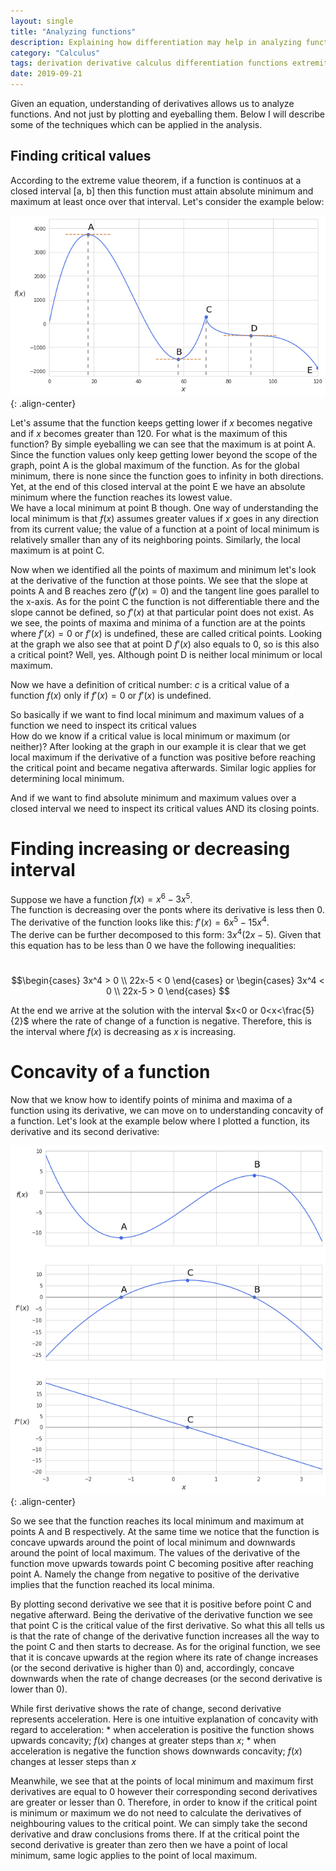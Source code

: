 ```yaml
---
layout: single
title: "Analyzing functions"
description: Explaining how differentiation may help in analyzing functions, understanding their behaviour and finding the extremities  
category: "Calculus"
tags: derivation derivative calculus differentiation functions extremities extreme-points analysis
date: 2019-09-21
---
```


Given an equation, understanding of derivatives allows us to analyze functions. And not just by plotting and eyeballing them. Below I will describe some of the techniques which can be applied in the analysis.

## Finding critical values

According to the extreme value theorem, if a function is continuos at a closed interval \[a, b\] then this function must attain absolute minimum and maximum at least once over that interval. Let's consider the example below:

![](/assets/images/calculus/plot_critical_values.png){: .align-center}

Let's assume that the function keeps getting lower if $x$ becomes negative and if $x$ becomes greater than 120. For what is the maximum of this function? By simple eyeballing we can see that the maximum is at point A. Since the function values only keep getting lower beyond the scope of the graph, point A is the global maximum of the function. As for the global minimum, there is none since the function goes to infinity in both directions. Yet, at the end of this closed interval at the point E we have an absolute minimum where the function reaches its lowest value.<br>
We have a local minimum at point B though. One way of understanding the local minimum is that $f(x)$ assumes greater values if $x$ goes in any direction from its current value; the value of a function at a point of local minimum is relatively smaller than any of its neighboring points. Similarly, the local maximum is at point C.

Now when we identified all the points of maximum and minimum let's look at the derivative of the function at those points. We see that the slope at points A and B reaches zero ($f'(x)=0$) and the tangent line goes parallel to the x-axis. As for the point C the function is not differentiable there and the slope cannot be defined, so $f'(x)$ at that particular point does not exist. As we see, the points of maxima and minima of a function are at the points where $f'(x)=0$ or $f'(x)$ is undefined, these are called critical points. Looking at the graph we also see that at point D $f'(x)$ also equals to 0, so is this also a critical point? Well, yes. Although point D is neither local minimum or local maximum.

Now we have a definition of critical number: $c$ is a critical value of a function $f(x)$ only if $f'(x) = 0$ or $f'(x)$ is undefined.

So basically if we want to find local minimum and maximum values of a function we need to inspect its critical values<br>
How do we know if a critical value is local minimum or maximum (or neither)? After looking at the graph in our example it is clear that we get local maximum if the derivative of a function was positive before reaching the critical point and became negativa afterwards. Similar logic applies for determining local minimum.

And if we want to find absolute minimum and maximum values over a closed interval we need to inspect its critical values AND its closing points.

# Finding increasing or decreasing interval

Suppose we have a function $f(x) = x^6-3x^5$.<br>
The function is decreasing over the ponts where its derivative is less then 0. The derivative of the function looks like this: $f'(x)=6x^5-15x^4$.<br>
The derive can be further decomposed to this form: $3x^4(2x-5)$. Given that this equation has to be less than 0 we have the following inequalities:

&nbsp;&nbsp;&nbsp;&nbsp;
$$\begin{cases}
3x^4 > 0 \\
22x-5 < 0
\end{cases}
or
\begin{cases}
3x^4 < 0 \\
22x-5 > 0
\end{cases}
$$

At the end we arrive at the solution with the interval $x<0 or 0<x<\frac{5}{2}$ where the rate of change of a function is negative. Therefore, this is the interval where $f(x)$ is decreasing as $x$ is increasing.

# Concavity of a function

Now that we know how to identify points of minima and maxima of a function using its derivative, we can move on to understanding concavity of a function. Let's look at the example below where I plotted a function, its derivative and its second derivative:

![](/assets/images/calculus/plot_concavity.png){: .align-center}

So we see that the function reaches its local minimum and maximum at points A and B respectively. At the same time we notice that the function is concave upwards around the point of local minimum and downwards around the point of local maximum. The values of the derivative of the function move upwards towards point C becoming positive after reaching point A. Namely the change from negative to positive of the derivative implies that the function reached its local minima.

By plotting second derivative we see that it is positive before point C and negative afterward. Being the derivative of the derivative function we see that point C is the critical value of the first derivative. So what this all tells us is that the rate of change of the derivative function increases all the way to the point C and then starts to decrease. As for the original function, we see that it is concave upwards at the region where its rate of change increases (or the second derivative is higher than 0) and, accordingly, concave downwards when the rate of change decreases (or the second derivative is lower than 0).

While first derivative shows the rate of change, second derivative represents acceleration. Here is one intuitive explanation of concavity with regard to acceleration:
    * when acceleration is positive the function shows upwards concavity; $f(x)$ changes at greater steps than $x$;
    * when acceleration is negative the function shows downwards concavity; $f(x)$ changes at lesser steps than $x$
    
Meanwhile, we see that at the points of local minimum and maximum first derivatives are equal to 0 however their corresponding second derivatives are greater or lesser than 0. Therefore, in order to know if the critical point is minimum or maximum we do not need to calculate the derivatives of neighbouring values to the critical point. We can simply take the second derivative and draw conclusions froms there. If at the critical point the second derivative is greater than zero then we have a point of local minimum, same logic applies to the point of local maximum. 
